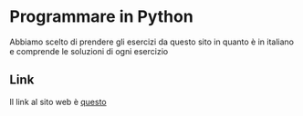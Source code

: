 # Programmare in Python
Abbiamo scelto di prendere gli esercizi da questo sito in quanto è in italiano
e comprende le soluzioni di ogni esercizio

## Link
Il link al sito web è [questo](https://www.programmareinpython.it/esercizi-python)
